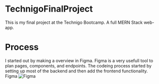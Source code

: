 # TechnigoFinalProject
This is my final project at the Technigo Bootcamp. A full MERN Stack web-app. 
# Process
I started out by making a overview in Figma. Figma is a very usefull tool to plan pages, components, and endpoints. 
The codeing process started by setting up most of the backend and then add the frontend functionality. 
Figma
![Figma](https://user-images.githubusercontent.com/71432371/154920144-d131173b-d920-432f-86fb-525da33e8824.png)
